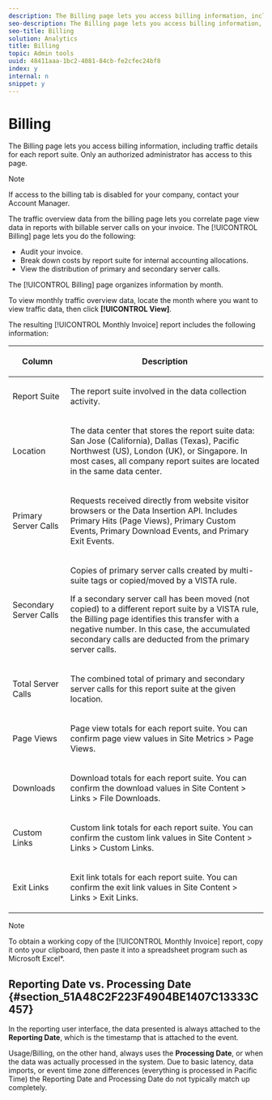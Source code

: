 ```yaml
---
description: The Billing page lets you access billing information, including traffic details for each report suite. Only an authorized administrator has access to this page.
seo-description: The Billing page lets you access billing information, including traffic details for each report suite. Only an authorized administrator has access to this page.
seo-title: Billing
solution: Analytics
title: Billing
topic: Admin tools
uuid: 48411aaa-1bc2-4081-84cb-fe2cfec24bf8
index: y
internal: n
snippet: y
---
```


# Billing

The Billing page lets you access billing information, including traffic details for each report suite. Only an authorized administrator has access to this page.

>[!NOTE]
>
>If access to the billing tab is disabled for your company, contact your Account Manager.

The traffic overview data from the billing page lets you correlate page view data in reports with billable server calls on your invoice. The [!UICONTROL Billing] page lets you do the following:

* Audit your invoice. 
* Break down costs by report suite for internal accounting allocations. 
* View the distribution of primary and secondary server calls.

The [!UICONTROL Billing] page organizes information by month.

To view monthly traffic overview data, locate the month where you want to view traffic data, then click **[!UICONTROL View]**.

The resulting [!UICONTROL Monthly Invoice] report includes the following information: 

<table id="table_526AB4C5DEAB48369C6F64BF7EA3EA1A"> 
 <thead> 
  <tr> 
   <th colname="col1" class="entry"> <p>Column </p> </th> 
   <th colname="col2" class="entry"> <p>Description </p> </th> 
  </tr> 
 </thead>
 <tbody> 
  <tr> 
   <td colname="col1"> <p> <span class="uicontrol"> Report Suite </span> </p> </td> 
   <td colname="col2"> <p>The report suite involved in the data collection activity. </p> </td> 
  </tr> 
  <tr> 
   <td colname="col1"> <p> <span class="uicontrol"> Location</span> </p> </td> 
   <td colname="col2"> <p>The data center that stores the report suite data: San Jose (California), Dallas (Texas), Pacific Northwest (US), London (UK), or Singapore. In most cases, all company report suites are located in the same data center. </p> </td> 
  </tr> 
  <tr> 
   <td colname="col1"> <p> <span class="uicontrol"> Primary Server Calls </span> </p> </td> 
   <td colname="col2"> <p>Requests received directly from website visitor browsers or the Data Insertion API. Includes Primary Hits (Page Views), Primary Custom Events, Primary Download Events, and Primary Exit Events. </p> </td> 
  </tr> 
  <tr> 
   <td colname="col1"> <p> <span class="uicontrol"> Secondary Server Calls </span> </p> </td> 
   <td colname="col2"> <p>Copies of primary server calls created by multi-suite tags or copied/moved by a VISTA rule. </p> <p>If a secondary server call has been moved (not copied) to a different report suite by a VISTA rule, the <span class="wintitle"> Billing</span> page identifies this transfer with a negative number. In this case, the accumulated secondary calls are deducted from the primary server calls. </p> </td> 
  </tr> 
  <tr> 
   <td colname="col1"> <p> <span class="uicontrol"> Total Server Calls </span> </p> </td> 
   <td colname="col2"> <p>The combined total of primary and secondary server calls for this report suite at the given location. </p> </td> 
  </tr> 
  <tr> 
   <td colname="col1"> <p> <span class="uicontrol"> Page Views </span> </p> </td> 
   <td colname="col2"> <p>Page view totals for each report suite. You can confirm page view values in <span class="uicontrol"></span> <span class="uicontrol"> Site Metrics</span> &gt; <span class="uicontrol"> Page Views</span>. </p> </td> 
  </tr> 
  <tr> 
   <td colname="col1"> <p> <span class="uicontrol"> Downloads </span> </p> </td> 
   <td colname="col2"> <p>Download totals for each report suite. You can confirm the download values in <span class="uicontrol"> Site Content</span> &gt; <span class="uicontrol"> Links</span> &gt; <span class="uicontrol"> File Downloads</span>. </p> </td> 
  </tr> 
  <tr> 
   <td colname="col1"> <p> <span class="uicontrol"> Custom Links </span> </p> </td> 
   <td colname="col2"> <p>Custom link totals for each report suite. You can confirm the custom link values in <span class="uicontrol"> Site Content</span> &gt; <span class="uicontrol"> Links</span> &gt; <span class="uicontrol"> Custom Links</span>. </p> </td> 
  </tr> 
  <tr> 
   <td colname="col1"> <p> <span class="uicontrol"> Exit Links </span> </p> </td> 
   <td colname="col2"> <p>Exit link totals for each report suite. You can confirm the exit link values in <span class="uicontrol"> Site Content</span> &gt; <span class="uicontrol"> Links</span> &gt; <span class="uicontrol"> Exit Links</span>. </p> </td> 
  </tr> 
 </tbody> 
</table>

>[!NOTE]
>
>To obtain a working copy of the [!UICONTROL Monthly Invoice] report, copy it onto your clipboard, then paste it into a spreadsheet program such as Microsoft Excel&#42;.

## Reporting Date vs. Processing Date {#section_51A48C2F223F4904BE1407C13333C457}

In the reporting user interface, the data presented is always attached to the **Reporting Date**, which is the timestamp that is attached to the event.

Usage/Billing, on the other hand, always uses the **Processing Date**, or when the data was actually processed in the system. Due to basic latency, data imports, or event time zone differences (everything is processed in Pacific Time) the Reporting Date and Processing Date do not typically match up completely. 
